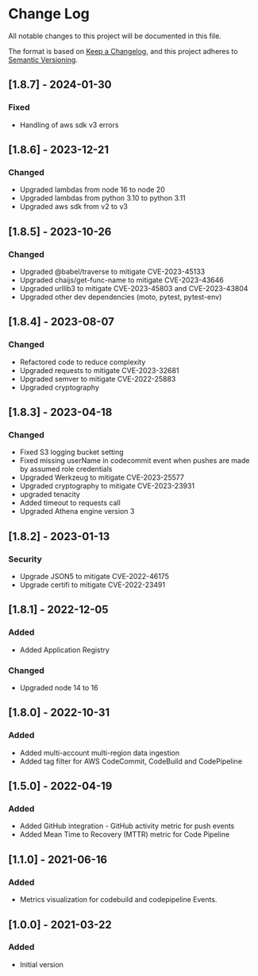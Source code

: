 # Change Log

All notable changes to this project will be documented in this file.

The format is based on [Keep a Changelog](https://keepachangelog.com/en/1.0.0/),
and this project adheres to [Semantic Versioning](https://semver.org/spec/v2.0.0.html).

## [1.8.7] - 2024-01-30
### Fixed

- Handling of aws sdk v3 errors

## [1.8.6] - 2023-12-21

### Changed

- Upgraded lambdas from node 16 to node 20
- Upgraded lambdas from python 3.10 to python 3.11
- Upgraded aws sdk from v2 to v3

## [1.8.5] - 2023-10-26

### Changed

- Upgraded @babel/traverse to mitigate CVE-2023-45133
- Upgraded chaijs/get-func-name to mitigate CVE-2023-43646
- Upgraded urllib3 to mitigate CVE-2023-45803 and CVE-2023-43804
- Upgraded other dev dependencies (moto, pytest, pytest-env)

## [1.8.4] - 2023-08-07

### Changed

- Refactored code to reduce complexity
- Upgraded requests to mitigate CVE-2023-32681
- Upgraded semver to mitigate  CVE-2022-25883
- Upgraded cryptography

## [1.8.3] - 2023-04-18

### Changed

- Fixed S3 logging bucket setting
- Fixed missing userName in codecommit event when pushes are made by assumed role credentials
- Upgraded Werkzeug to mitigate CVE-2023-25577
- Upgraded cryptography to mitigate CVE-2023-23931
- upgraded tenacity
- Added timeout to requests call
- Upgraded Athena engine version 3

## [1.8.2] - 2023-01-13

### Security

- Upgrade JSON5 to mitigate CVE-2022-46175
- Upgrade certifi to mitigate CVE-2022-23491

## [1.8.1] - 2022-12-05

### Added

- Added Application Registry

### Changed

- Upgraded node 14 to 16

## [1.8.0] - 2022-10-31

### Added

- Added multi-account multi-region data ingestion
- Added tag filter for AWS CodeCommit, CodeBuild and CodePipeline

## [1.5.0] - 2022-04-19

### Added

- Added GitHub integration - GitHub activity metric for push events
- Added Mean Time to Recovery (MTTR) metric for Code Pipeline

## [1.1.0] - 2021-06-16

### Added

- Metrics visualization for codebuild and codepipeline Events.

## [1.0.0] - 2021-03-22

### Added

- Initial version
